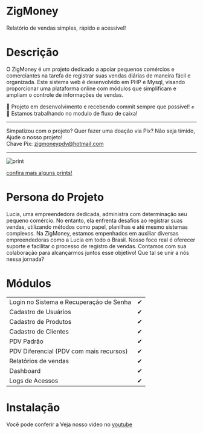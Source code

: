 # ZigMoney
Relatório de vendas simples, rápido e acessível!

# Descrição
O ZigMoney é um projeto dedicado a apoiar pequenos comércios e comerciantes na tarefa de registrar suas vendas diárias de maneira fácil e organizada. Este sistema web é desenvolvido em PHP e Mysql, visando proporcionar uma plataforma online com módulos que simplificam e ampliam o controle de informações de vendas.

🚧 Projeto em desenvolvimento e recebendo commit sempre que possível! ✊ <br>
🚀 Estamos trabalhando no modulo de fluxo de caixa! 
<hr>

Simpatizou com o projeto? Quer fazer uma doação via Pix? Não seja tímido, Ajude o nosso projeto! <br>
Chave Pix: zigmoneypdv@hotmail.com

<hr>

![print](https://raw.githubusercontent.com/valdiney/zig/master/prints/dashboard.png)

[confira mais alguns prints!](https://github.com/valdiney/zig/blob/master/docs/telas.md)

# Persona do Projeto
Lucia, uma empreendedora dedicada, administra com determinação seu pequeno comércio. No entanto, ela enfrenta desafios ao registrar suas vendas, utilizando métodos como papel, planilhas e até mesmo sistemas complexos. Na ZigMoney, estamos empenhados em auxiliar diversas empreendedoras como a Lucia em todo o Brasil. Nosso foco real é oferecer suporte e facilitar o processo de registro de vendas. Contamos com sua colaboração para alcançarmos juntos esse objetivo! Que tal se unir a nós nessa jornada?

# Módulos

|                                                            |     |
| ---------------------------------------------------------- | --- |
| Login no Sistema e Recuperação de Senha                    | ✔   |
| Cadastro de Usuários                                       | ✔   |
| Cadastro de Produtos                                       | ✔   |
| Cadastro de Clientes                                       | ✔   |
| PDV Padrão                                                 | ✔   |
| PDV Diferencial (PDV com mais recursos)                    | ✔   |
| Relatórios de vendas                                       | ✔   |
| Dashboard                                                  | ✔   |
| Logs de Acessos                                            | ✔   |

# Instalação

Você pode conferir a
Veja nosso video no [youtube](https://www.youtube.com/watch?v=-AOfhCkwYtw)
